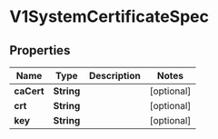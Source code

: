 # V1SystemCertificateSpec

## Properties
Name | Type | Description | Notes
------------ | ------------- | ------------- | -------------
**caCert** | **String** |  |  [optional]
**crt** | **String** |  |  [optional]
**key** | **String** |  |  [optional]
